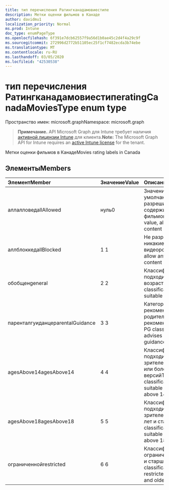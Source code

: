 ```yaml
---
title: тип перечисления Ратингканадамовиестипе
description: Метки оценки фильмов в Канаде
author: davidmu1
localization_priority: Normal
ms.prod: Intune
doc_type: enumPageType
ms.openlocfilehash: 6f391e7dcb62557f9a56d1b0ae45c2d4f4a29c9f
ms.sourcegitcommit: 272996d2772b51105ec25f1cf7482ecda3b74ebe
ms.translationtype: MT
ms.contentlocale: ru-RU
ms.lasthandoff: 03/05/2020
ms.locfileid: "42530538"
---
```

# <a name="ratingcanadamoviestype-enum-type"></a><span data-ttu-id="225f2-103">тип перечисления Ратингканадамовиестипе</span><span class="sxs-lookup"><span data-stu-id="225f2-103">ratingCanadaMoviesType enum type</span></span>

<span data-ttu-id="225f2-104">Пространство имен: microsoft.graph</span><span class="sxs-lookup"><span data-stu-id="225f2-104">Namespace: microsoft.graph</span></span>

> <span data-ttu-id="225f2-105">**Примечание.** API Microsoft Graph для Intune требует наличия [активной лицензии Intune](https://go.microsoft.com/fwlink/?linkid=839381) для клиента.</span><span class="sxs-lookup"><span data-stu-id="225f2-105">**Note:** The Microsoft Graph API for Intune requires an [active Intune license](https://go.microsoft.com/fwlink/?linkid=839381) for the tenant.</span></span>

<span data-ttu-id="225f2-106">Метки оценки фильмов в Канаде</span><span class="sxs-lookup"><span data-stu-id="225f2-106">Movies rating labels in Canada</span></span>

## <a name="members"></a><span data-ttu-id="225f2-107">Элементы</span><span class="sxs-lookup"><span data-stu-id="225f2-107">Members</span></span>
|<span data-ttu-id="225f2-108">Элемент</span><span class="sxs-lookup"><span data-stu-id="225f2-108">Member</span></span>|<span data-ttu-id="225f2-109">Значение</span><span class="sxs-lookup"><span data-stu-id="225f2-109">Value</span></span>|<span data-ttu-id="225f2-110">Описание</span><span class="sxs-lookup"><span data-stu-id="225f2-110">Description</span></span>|
|:---|:---|:---|
|<span data-ttu-id="225f2-111">аллалловед</span><span class="sxs-lookup"><span data-stu-id="225f2-111">allAllowed</span></span>|<span data-ttu-id="225f2-112">нуль</span><span class="sxs-lookup"><span data-stu-id="225f2-112">0</span></span>|<span data-ttu-id="225f2-113">Значение по умолчанию, разрешить все содержимое фильмов</span><span class="sxs-lookup"><span data-stu-id="225f2-113">Default value, allow all movies content</span></span>|
|<span data-ttu-id="225f2-114">аллблоккед</span><span class="sxs-lookup"><span data-stu-id="225f2-114">allBlocked</span></span>|<span data-ttu-id="225f2-115">1 </span><span class="sxs-lookup"><span data-stu-id="225f2-115">1</span></span>|<span data-ttu-id="225f2-116">Не разрешать никакие видеоролики</span><span class="sxs-lookup"><span data-stu-id="225f2-116">Do not allow any movies content</span></span>|
|<span data-ttu-id="225f2-117">обобщен</span><span class="sxs-lookup"><span data-stu-id="225f2-117">general</span></span>|<span data-ttu-id="225f2-118">2 </span><span class="sxs-lookup"><span data-stu-id="225f2-118">2</span></span>|<span data-ttu-id="225f2-119">Классификация G подходит для всех возраста</span><span class="sxs-lookup"><span data-stu-id="225f2-119">The G classification is suitable for all ages</span></span>|
|<span data-ttu-id="225f2-120">паренталгуиданце</span><span class="sxs-lookup"><span data-stu-id="225f2-120">parentalGuidance</span></span>|<span data-ttu-id="225f2-121">3 </span><span class="sxs-lookup"><span data-stu-id="225f2-121">3</span></span>|<span data-ttu-id="225f2-122">Категория PG рекомендует родительские рекомендации</span><span class="sxs-lookup"><span data-stu-id="225f2-122">The PG classification advises parental guidance</span></span>|
|<span data-ttu-id="225f2-123">agesAbove14</span><span class="sxs-lookup"><span data-stu-id="225f2-123">agesAbove14</span></span>|<span data-ttu-id="225f2-124">4 </span><span class="sxs-lookup"><span data-stu-id="225f2-124">4</span></span>|<span data-ttu-id="225f2-125">Классификация 14A подходит для зрителей выше 14 или более ранних версий</span><span class="sxs-lookup"><span data-stu-id="225f2-125">The 14A classification is suitable for viewers above 14 or older</span></span>|
|<span data-ttu-id="225f2-126">agesAbove18</span><span class="sxs-lookup"><span data-stu-id="225f2-126">agesAbove18</span></span>|<span data-ttu-id="225f2-127">5 </span><span class="sxs-lookup"><span data-stu-id="225f2-127">5</span></span>|<span data-ttu-id="225f2-128">Классификация 18A подходит для зрителей более 18 лет и старше</span><span class="sxs-lookup"><span data-stu-id="225f2-128">The 18A classification is suitable for viewers above 18 or older</span></span>|
|<span data-ttu-id="225f2-129">ограниченной</span><span class="sxs-lookup"><span data-stu-id="225f2-129">restricted</span></span>|<span data-ttu-id="225f2-130">6 </span><span class="sxs-lookup"><span data-stu-id="225f2-130">6</span></span>|<span data-ttu-id="225f2-131">Классификация R ограничена до 18 лет и старше</span><span class="sxs-lookup"><span data-stu-id="225f2-131">The R classification is restricted to 18 years and older</span></span>|




